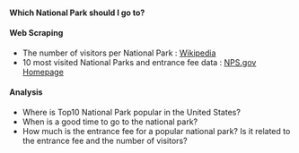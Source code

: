 #### Which National Park should I go to?

#### Web Scraping 

- The number of visitors per National Park : [Wikipedia](https://en.wikipedia.org/wiki/List_of_national_parks_of_the_United_States) 
- 10 most visited National Parks and entrance fee data : [NPS.gov Homepage](https://www.nps.gov/)

#### Analysis
- Where is Top10 National Park popular in the United States?
- When is a good time to go to the national park?
- How much is the entrance fee for a popular national park? Is it related to the entrance fee and the number of visitors?
